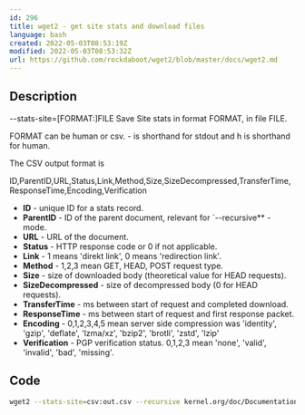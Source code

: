 ```yaml
---
id: 296
title: wget2 - get site stats and download files
language: bash
created: 2022-05-03T08:53:19Z
modified: 2022-05-03T08:53:32Z
url: https://github.com/rockdaboot/wget2/blob/master/docs/wget2.md
---
```


## Description

--stats-site=[FORMAT:]FILE
Save Site stats in format FORMAT, in file FILE.

FORMAT can be human or csv. - is shorthand for stdout and h is shorthand for human.

The CSV output format is

ID,ParentID,URL,Status,Link,Method,Size,SizeDecompressed,TransferTime,ResponseTime,Encoding,Verification

- **ID** - unique ID for a stats record.
- **ParentID** - ID of the parent document, relevant for `--recursive** - mode.
- **URL** - URL of the document.
- **Status** - HTTP response code or 0 if not applicable.
- **Link** - 1 means 'direkt link', 0 means 'redirection link'.
- **Method** - 1,2,3 mean GET, HEAD, POST request type.
- **Size** - size of downloaded body (theoretical value for HEAD requests).
- **SizeDecompressed** - size of decompressed body (0 for HEAD requests).
- **TransferTime** - ms between start of request and completed download.
- **ResponseTime** - ms between start of request and first response packet.
- **Encoding** - 0,1,2,3,4,5 mean server side compression was 'identity', 'gzip', 'deflate', 'lzma/xz', 'bzip2', 'brotli', 'zstd', 'lzip'
- **Verification** - PGP verification status. 0,1,2,3 mean 'none',  'valid', 'invalid', 'bad', 'missing'.

## Code

```bash
wget2 --stats-site=csv:out.csv --recursive kernel.org/doc/Documentation/process/
```

<!-- end -->

